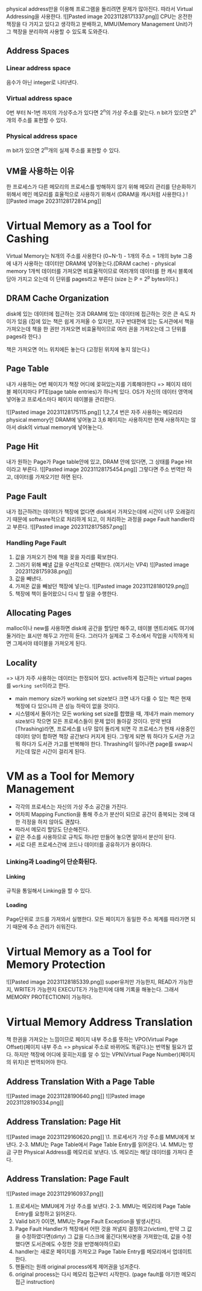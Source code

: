  physical address만을 이용해 프로그램을 돌리려면 문제가 많아진다. 따라서 Virtual Addressing을 사용한다.
![[Pasted image 20231128171337.png]]
CPU는 온전한 책장을 다 가지고 있다고 생각하고 분배하고, MMU(Memory Management Unit)가 그 책장을 분리하여 사용할 수 있도록 도와준다. 
## Address Spaces
### Linear address space
음수가 아닌 integer로 나타낸다.
### Virtual address space
0번 부터 N-1번 까지의 가상주소가 있다면 2<sup>n</sup>의 가상 주소를 갖는다. n bit가 있으면 2<sup>n</sup>개의 주소를 표현할 수 있다.
### Physical address space
m bit가 있으면 2<sup>m</sup>개의 실제 주소를 표현할 수 있다.

## VM을 사용하는 이유
한 프로세스가 다른 메모리의 프로세스를 방해하지 않기 위해
메모리 관리를 단순화하기 위해서 
메인 메모리를 효율적으로 사용하기 위해서 (DRAM을 캐시처럼 사용한다.)
![[Pasted image 20231128172814.png]]

# Virtual Memory as a Tool for Cashing
Virtual Memory는 N개의 주소를 사용한다 (0~N-1) - 1개의 주소 = 1개의 byte
그중에 내가 사용하는 데이터만 DRAM에 넣어놓는다.(DRAM cache) - physical memory
1개씩 데이터를 가져오면 비효율적이므로 여러개의 데이터를 한 캐시 블록에 담아 가지고 오는데 이 단위를 pages라고 부른다 (size 는 P = 2<sup>p</sup> bytes이다.)

## DRAM Cache Organization
disk에 있는 데이터에 접근하는 것과 DRAM에 있는 데이터에 접근하는 것은 큰 속도 차이가 있음
(집에 있는 책은 쉽게 가져올 수 있지만, 지구 반대편에 있는 도서관에서 책을 가져오는데 책을 한 권만 가져오면 비효율적이므로 여러 권을 가져오는데 그 단위를 pages라 한다.)

책은 가져오면 어느 위치에든 놓는다 (고정된 위치에 놓지 않는다.)
## Page Table
내가 사용하는 0번 페이지가 책장 어디에 꽂혀있는지를 기록해야한다 => 페이지 테이블
페이지마다 PTE(page table entries)가 하나씩 있다. OS가 자신의 데이터 영역에 넣어놓고 프로세스마다 페이지 테이블을 관리한다.

![[Pasted image 20231128175115.png]]
1,2,7,4 번은 자주 사용하는 메모리라 physical memory인 DRAM에 넣어놓고 3,6 페이지는 사용하지만 현재 사용하지는 않아서 disk의 virtual memory에 넣어놓는다.

## Page Hit
내가 원하는 Page가 Page table안에 있고, DRAM 안에 있다면, 그 상태를 Page Hit이라고 부른다.
![[Pasted image 20231128175454.png]]
그렇다면 주소 번역만 하고, 데이터를 가져오기만 하면 된다.

## Page Fault
내가 접근하려는 데이터가 책장에 없다면 disk에서 가져오는데에 시간이 너무 오래걸리기 때문에 software적으로 처리하게 되고, 이 처리하는 과정을  page Fault handler라고 부른다.
![[Pasted image 20231128175857.png]]
### Handling Page Fault
1. 값을 가져오기 전에 책을 꽂을 자리를 확보한다. 
2. 그러기 위해 빼낼 값을 우선적으로 선택한다. (여기서는 VP4)
![[Pasted image 20231128175938.png]]
3. 값을 빼낸다.
4. 가져온 값을 빼놨던 책장에 넣는다.
![[Pasted image 20231128180129.png]]
5. 책장에 책이 들어왔으니 다시 할 일을 수행한다.
## Allocating Pages
malloc이나 new를 사용하면 disk에 공간을 할당만 해주고, 테이블 엔트리에도 여기에 둘거라는 표시만 해두고 가만히 둔다. 그러다가 실제로 그 주소에서 작업을 시작하게 되면 그제서야 테이블을 가져오게 된다.  

## Locality
=> 내가 자주 사용하는 데이터는 한정되어 있다.
active하게 접근하는 virtual pages를 `working set`이라고 한다.
- main memory size가 working set size보다 크면 내가 다룰 수 있는 책은 현재 책장에 다 있으니까 큰 성능 하락이 없을 것이다.
- 시스템에서 돌아가는 모든 working set size를 합했을 때, 걔네가 main memory size보다 작으면 모든 프로세스들이 문제 없이 돌아갈 것이다.
  만약 반대(Thrashing)라면,  프로세스를 너무 많이 돌리게 되면 각 프로세스가 현재 사용중인 데이터 양이 합하면 책장 공간보다 커지게 된다. 그렇게 되면 뭐 하다가 도서관 가고 뭐 하다가 도서관 가고를 반복해야 한다. Thrashing이 일어나면 page를 swap시키는데 많은 시간이 걸리게 된다. 

# VM as a Tool for Memory Management
- 각각의 프로세스는 자신의 가상 주소 공간을 가진다.
- 어차피 Mapping Function을 통해 주소가 분산이 되므로 공간이 중복되는 것에 대한 걱정을 하지 않아도 괜찮다.
- 따라서 메모리 할당도 단순해진다.
- 같은 주소를 사용하므로 규칙도 하나만 만들어 놓으면 알아서 분산이 된다.
- 서로 다른 프로세스간에 코드나 데이터를 공유하기가 용이하다.
### Linking과 Loading이 단순화된다.
#### Linking
규칙을 통일해서 Linking을 할 수 있다.
#### Loading
Page단위로 코드를 가져와서 실행한다.
모든 페이지가 동일한 주소 체계를 따라가면 되기 때문에 주소 관리가 쉬워진다.

# Virtual Memory as a Tool for Memory Protection
![[Pasted image 20231128185339.png]]
super유저만 가능한지, READ가 가능한지, WRITE가 가능한지 EXECUTE가 가능한지에 대해 기록을 해놓는다.
그래서 MEMORY PROTECTION이 가능하다.

# Virtual Memory Address Translation
책 한권을 가져오는 느낌이므로 페이지 내부 주소를 뜻하는 VPO(Virtual Page Offset)(페이지 내부 주소 => physical 주소로 바뀌어도 똑같다.)는 번역될 필요가 없다.
하지만 책장에 어디에 꽂히는지를 알 수 있는 VPN(Virtual Page Number)(페이지의 위치)은 번역되어야 한다. 
## Address Translation With a Page Table
![[Pasted image 20231128190640.png]]
![[Pasted image 20231128190334.png]]

## Address Translation: Page Hit
![[Pasted image 20231129160620.png]]
\1. 프로세서가 가상 주소를 MMU에게 보낸다.
2-3. MMU는 Page Table에서 Page Table Entry를 읽어온다.
\4. MMU는 방금 구한 Physical Address를 메모리로 보낸다.
\5. 메모리는 해당 데이터를 가져다 준다.

## Address Translation: Page Fault
![[Pasted image 20231129160937.png]]
1. 프로세서는 MMU에게 가상 주소를 보낸다.
2-3. MMU는 메모리에 Page Table Entry를 요청하고 읽어온다.
4. Valid bit가 0이면, MMU는 Page Fault Exception을 발생시킨다.
5. Page Fault Handler가 책장에서 어떤 것을 꺼낼지 결정하고(victim),  만약 그 값을 수정하였다면(dirty) 그 값을 디스크에 옮긴다(복사본을 가져왔는데, 값을 수정했다면 도서관에도 수정한 것을 반영해야하므로)
6. handler는 새로운 페이지를 가져오고 Page Table Entry를 메모리에서 업데이트 한다.
7. 핸들러는 원래 original process에게 제어권을 넘겨준다.
8. original process는 다시 메모리 접근부터 시작한다. (page fault를 야기한 메모리 접근 instruction)

















